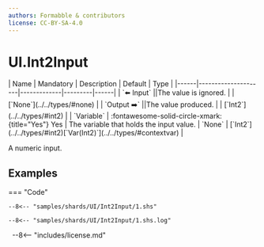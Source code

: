 ```yaml
---
authors: Formabble & contributors
license: CC-BY-SA-4.0
---
```



# UI.Int2Input

<div class="sh-parameters" markdown="1">
| Name | Mandatory | Description | Default | Type |
|------|---------------------|-------------|---------|------|
| `⬅️ Input` ||The value is ignored. | | [`None`](../../types/#none) |
| `Output ➡️` ||The value produced. | | [`Int2`](../../types/#int2) |
| `Variable` | :fontawesome-solid-circle-xmark:{title="Yes"} Yes  | The variable that holds the input value. | `None` | [`Int2`](../../types/#int2)[`Var(Int2)`](../../types/#contextvar) |

</div>

A numeric input.

## Examples

=== "Code"

  ```x86asm linenums="1"
  --8<-- "samples/shards/UI/Int2Input/1.shs"
  ```

  ```
  --8<-- "samples/shards/UI/Int2Input/1.shs.log"
  ```
&nbsp;
--8<-- "includes/license.md"

